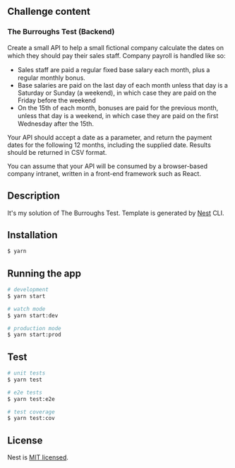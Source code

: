 ## Challenge content
### The Burroughs Test (Backend)


Create a small API to help a small ﬁctional company calculate the dates on which they should pay their sales staff.  Company payroll is handled like so:

 - Sales staff are paid a regular ﬁxed base salary each month, plus a regular monthly bonus.
 - Base salaries are paid on the last day of each month unless that day is a Saturday or Sunday (a weekend), in which case they are paid on the Friday before the weekend
 - On the 15th of each month, bonuses are paid for the previous month, unless that day is a weekend, in which case they are paid on the ﬁrst Wednesday after the 15th.


Your API should accept a date as a parameter, and return the payment dates for the following 12 months, including the supplied date.  Results should be returned in CSV format.


You can assume that your API will be consumed by a browser-based company intranet, written in a front-end framework such as React.
## Description

It's my solution of The Burroughs Test. Template is generated by [Nest](https://github.com/nestjs/nest) CLI.

## Installation

```bash
$ yarn
```

## Running the app

```bash
# development
$ yarn start

# watch mode
$ yarn start:dev

# production mode
$ yarn start:prod
```

## Test

```bash
# unit tests
$ yarn test

# e2e tests
$ yarn test:e2e

# test coverage
$ yarn test:cov
```

## License

Nest is [MIT licensed](LICENSE).
